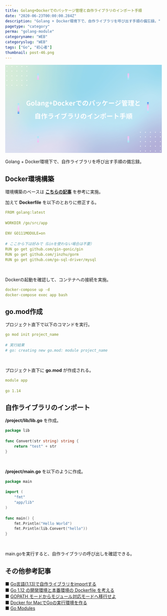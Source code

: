 ```yaml
---
title: Golang+Dockerでのパッケージ管理と自作ライブラリのインポート手順
date: "2020-06-23T00:00:00.284Z"
description: "Golang + Docker環境下で、自作ライブラリを呼び出す手順の備忘録。"
pagetype: "category"
perma: "golang-module"
categoryname: "WEB"
categoryslug: "WEB"
tags: ["Go", "初心者"]
thumbnail: post-46.png
---
```


![](./post-46.png)

Golang + Docker環境下で、自作ライブラリを呼び出す手順の備忘録。

## Docker環境構築

環境構築のベースは **[こちらの記事](/post-44/)** を参考に実施。

加えて **Dockerfile** を以下のとおりに修正する。

```yml
FROM golang:latest

WORKDIR /go/src/app

ENV GO111MODULE=on

# ここから下は好みで（Ginを使わない場合は不要）
RUN go get github.com/gin-gonic/gin
RUN go get github.com/jinzhu/gorm
RUN go get github.com/go-sql-driver/mysql
```
<br/>

Dockerの起動を確認して、コンテナへの接続を実施。

```yml
docker-compose up -d
docker-compose exec app bash
```

## go.mod作成

プロジェクト直下で以下のコマンドを実行。

```yml
go mod init project_name

# 実行結果
# go: creating new go.mod: module project_name
```
<br/>

プロジェクト直下に **go.mod** が作成される。

```yml
module app

go 1.14
```

## 自作ライブラリのインポート

**/project/lib/lib.go** を作成。

```go
package lib

func Convert(str string) string {
	return "test" + str
}
```
<br/>

**/project/main.go** を以下のように作成。

```go
package main

import (
	"fmt"
	"app/lib"
)

func main() {
	fmt.Println("Hello World")
	fmt.Println(lib.Convert("hello"))
}
```
<br/>

main.goを実行すると、自作ライブラリの呼び出しを確認できる。

## その他参考記事
■ [Go言語(1.13)で自作ライブラリをimportする](https://qiita.com/taku-yamamoto22/items/4d6f9ff8451a0b86997b)  
■ [Go 1.12 の開発環境と本番環境の Dockerfile を考える](https://qiita.com/takasp/items/c6288d4836e79801bb19)  
■ [GOPATH モードからモジュール対応モードへ移行せよ](https://qiita.com/spiegel-im-spiegel/items/5cb1587cb55d6f6a34d7)  
■ [Docker for MacでGoの実行環境を作る](https://qiita.com/masakurapa/items/fa867451053e41b69126)  
■ [Go Modules](https://qiita.com/propella/items/e49bccc88f3cc2407745)  